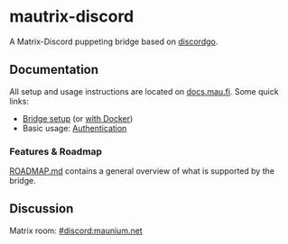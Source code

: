 # mautrix-discord
A Matrix-Discord puppeting bridge based on [discordgo](https://github.com/bwmarrin/discordgo).

## Documentation
All setup and usage instructions are located on [docs.mau.fi]. Some quick links:

[docs.mau.fi]: https://docs.mau.fi/bridges/go/discord/index.html

* [Bridge setup](https://docs.mau.fi/bridges/go/setup.html?bridge=discord)
  (or [with Docker](https://docs.mau.fi/bridges/general/docker-setup.html?bridge=discord))
* Basic usage: [Authentication](https://docs.mau.fi/bridges/go/discord/authentication.html)

### Features & Roadmap
[ROADMAP.md](https://github.com/mautrix/discord/blob/master/ROADMAP.md)
contains a general overview of what is supported by the bridge.

## Discussion
Matrix room: [#discord:maunium.net](https://matrix.to/#/#discord:maunium.net)
